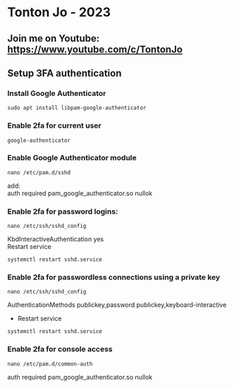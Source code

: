 # Tonton Jo - 2023
## Join me on Youtube: https://www.youtube.com/c/TontonJo


## Setup 3FA authentication

### Install Google Authenticator
```shell
sudo apt install libpam-google-authenticator
```
### Enable 2fa for current user
```shell
google-authenticator
```  
### Enable Google Authenticator module
```shell
nano /etc/pam.d/sshd
```  
add:  
auth required pam_google_authenticator.so nullok

### Enable 2fa for password logins:
```shell
nano /etc/ssh/sshd_config
```
KbdInteractiveAuthentication yes  
Restart service 
```shell
systemctl restart sshd.service
```
### Enable 2fa for passwordless connections using a private key
```shell
nano /etc/ssh/sshd_config
```  
AuthenticationMethods publickey,password publickey,keyboard-interactive
- Restart service 
```shell
systemctl restart sshd.service
```
### Enable 2fa for console access
```ssh
nano /etc/pam.d/common-auth
```  
auth required pam_google_authenticator.so nullok



